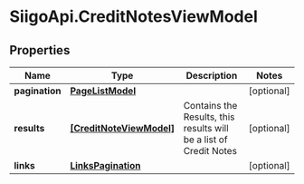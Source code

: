 # SiigoApi.CreditNotesViewModel

## Properties

Name | Type | Description | Notes
------------ | ------------- | ------------- | -------------
**pagination** | [**PageListModel**](PageListModel.md) |  | [optional] 
**results** | [**[CreditNoteViewModel]**](CreditNoteViewModel.md) | Contains the Results, this results will be a list of Credit Notes | [optional] 
**links** | [**LinksPagination**](LinksPagination.md) |  | [optional] 


